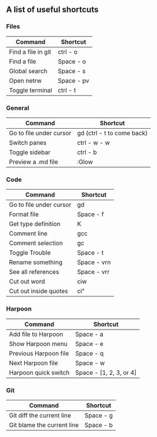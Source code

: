 ## A list of useful shortcuts

### Files

| Command            | Shortcut   |
|--------------------|------------|
| Find a file in git | ctrl - o   |
| Find a file        | Space - o  |
| Global search      | Space - s  |
| Open netrw         | Space - pv |
| Toggle terminal    | ctrl - t   |

### General

| Command                 | Shortcut                   |
|-------------------------|----------------------------|
| Go to file under cursor | gd (ctrl - t to come back) |
| Switch panes            | ctrl - w - w               |
| Toggle sidebar          | ctrl - b                   |
| Preview a .md file      | :Glow                      |

### Code 

| Command                 | Shortcut    |
|-------------------------|-------------|
| Go to file under cursor | gd          |
| Format file             | Space - f   |
| Get type definition     | K           |
| Comment line            | gcc         |
| Comment selection       | gc          |
| Toggle Trouble          | Space - t   |
| Rename something        | Space - vrn |
| See all references      | Space - vrr |
| Cut out word            | ciw         |
| Cut out inside quotes   | ci"         |

### Harpoon

| Command               | Shortcut                |
|-----------------------|-------------------------|
| Add file to Harpoon   | Space - a               |
| Show Harpoon menu     | Space - e               |
| Previous Harpoon file | Space - q               |
| Next Harpoon file     | Space - w               |
| Harpoon quick switch  | Space - [1, 2, 3, or 4] |

### Git

| Command                    | Shortcut  |
|----------------------------|-----------|
| Git diff the current line  | Space - g |
| Git blame the current line | Space - b |
